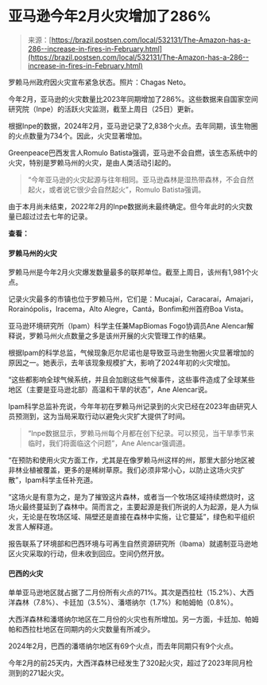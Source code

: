 <!--yml

类别：未分类

日期：2024-05-29 13:27:19

-->

# 亚马逊今年2月火灾增加了286%

> 来源：[https://brazil.postsen.com/local/532131/The-Amazon-has-a-286--increase-in-fires-in-February.html](https://brazil.postsen.com/local/532131/The-Amazon-has-a-286--increase-in-fires-in-February.html)

罗赖马州政府因火灾宣布紧急状态。照片：Chagas Neto。

今年2月，亚马逊的火灾数量比2023年同期增加了286%。这些数据来自国家空间研究院（Inpe）的活跃火灾监测，截至上周日（25日）更新。

根据Inpe的数据，2024年2月，亚马逊记录了2,838个火点。去年同期，该生物圈的火点数量为734个。因此，火灾显著增加。

Greenpeace巴西发言人Romulo Batista强调，亚马逊不会自燃，该生态系统中的火灾，特别是罗赖马州的火灾，是由人类活动引起的。

> “今年亚马逊的火灾起源与往年相同。亚马逊森林是湿热带森林，不会自然起火，或者说它很少会自然起火”，Romulo Batista强调。

由于本月尚未结束，2022年2月的Inpe数据尚未最终确定。但今年此时的火灾数量已超过过去七年的记录。

**查看：**

#### 罗赖马州的火灾

罗赖马州是今年2月火灾爆发数量最多的联邦单位。截至上周日，该州有1,981个火点。

记录火灾最多的市镇也位于罗赖马州，它们是：Mucajaí，Caracaraí，Amajari，Rorainópolis，Iracema，Alto Alegre，Cantá，Bonfim和州首府Boa Vista。

亚马逊环境研究所（Ipam）科学主任兼MapBiomas Fogo协调员Ane Alencar解释说，罗赖马州火点数量之多是该州开展的火灾管理工作的结果。

根据Ipam的科学总监，气候现象厄尔尼诺也是导致亚马逊生物圈火灾显著增加的原因之一。她表示，去年该现象规模扩大，影响了2024年初的火灾增加。

“这些都影响全球气候系统，并且会加剧这些气候事件，这些事件造成了全球某些地区（主要是亚马逊北部）高温和干旱的状态”，Ane Alencar说。

Ipam科学总监补充说，今年年初在罗赖马州记录到的火灾已经在2023年由研究人员预测到，这为当局采取行动以避免火灾扩大提供了时间。

> “Inpe数据显示，罗赖马州每个月都在创下纪录。可以预见，当干旱季节来临时，我们将面临这个问题”，Ane Alencar强调道。

“在预防和使用火灾方面工作，尤其是在像罗赖马州这样的州，那里大部分地区被非林业植被覆盖，更多的是稀树草原。我们必须非常小心，以防止这场火灾扩散”，Ipam科学主任补充道。

“这场火是有意为之，是为了摧毁这片森林，或者当一个牧场区域持续燃烧时，这场火最终蔓延到了森林中。简而言之，主要起源是我们所说的人为起源，是人为纵火，无论是在牧场区域、隔壁还是直接在森林中实施，让它蔓延”，绿色和平组织发言人解释道。

报告联系了环境部和巴西环境与可再生自然资源研究所（Ibama）就遏制亚马逊地区火灾采取的行动，但未收到回应。空间仍然开放。

#### 巴西的火灾

单单亚马逊地区就占据了二月份所有火点的71%。其次是西拉杜（15.2%）、大西洋森林（7.8%）、卡廷加（3.5%）、潘塔纳尔（1.7%）和帕姆帕（0.8%）。

大西洋森林和潘塔纳尔地区在二月份的火灾也有所增加。另一方面，卡廷加、帕姆帕和西拉杜地区在同期内的火灾数量有所减少。

2024年2月，巴西的潘塔纳尔地区有69个火点，而去年同期只有9个火点。

今年2月的前25天内，大西洋森林已经发生了320起火灾，超过了2023年同月检测到的271起火灾。
